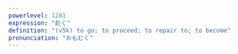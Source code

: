 ```yaml
---
powerlevel: 1281
expression: "赴く"
definition: "(v5k) to go; to proceed; to repair to; to become"
pronunciation: "おもむく"
---
```

